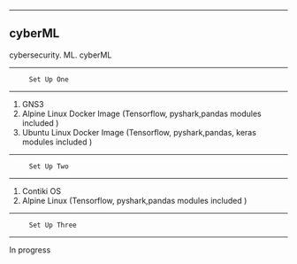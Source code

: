-----------------------------
cyberML
----------------------------


cybersecurity. ML. cyberML






---------------------------
         Set Up One
--------------------------------

  1. GNS3 
  2. Alpine Linux Docker Image (Tensorflow, pyshark,pandas modules included )
  3. Ubuntu Linux Docker Image (Tensorflow, pyshark,pandas, keras modules included )
 


---------------------------
         Set Up Two
--------------------------------

  1. Contiki OS
  2. Alpine Linux (Tensorflow, pyshark,pandas modules included )
  
  
  
---------------------------
         Set Up Three
-----------------------------

In progress
